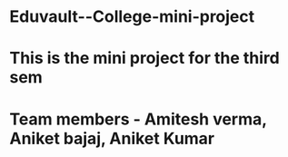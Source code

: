 # Eduvault--College-mini-project
# This is the mini project for the third sem 
# Team members - Amitesh verma, Aniket bajaj, Aniket Kumar


